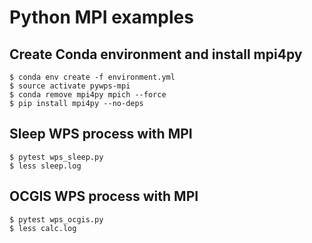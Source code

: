 # Python MPI examples

## Create Conda environment and install mpi4py

```
$ conda env create -f environment.yml
$ source activate pywps-mpi
$ conda remove mpi4py mpich --force
$ pip install mpi4py --no-deps
```

## Sleep WPS process with MPI

```
$ pytest wps_sleep.py
$ less sleep.log
```

## OCGIS WPS process with MPI

```
$ pytest wps_ocgis.py
$ less calc.log
```
